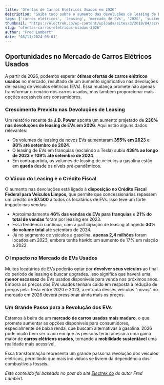 ```yaml
---
title: 'Ofertas de Carros Elétricos Usados em 2026'
description: 'Saiba tudo sobre o aumento das devoluções de leasing de EVs em 2026 e suas implicações no mercado de veículos elétricos usados.'
tags: ['carros elétricos', 'leasing', 'mercado de EVs', '2026', 'sustentabilidade']
thumbnail: "https://electrek.co/wp-content/uploads/sites/3/2018/04/screen-shot-2018-04-20-at-1-42-27-pm-e1524246224767.jpg?quality=82&strip=all&w=1600"
slug: "ofertas-carros-eletricos-usados-2026"
author: "Fred Lambert"
date: "08/11/2024 06:01"
---
```


## Oportunidades no Mercado de Carros Elétricos Usados

A partir de 2026, podemos esperar **ótimas ofertas de carros elétricos usados** no mercado, resultado de um aumento significativo nas devoluções de leasing de veículos elétricos (EVs). Essa mudança promete não apenas transformar o cenário dos carros usados, mas também proporcionar mais opções acessíveis aos consumidores.

### Crescimento Previsto nas Devoluções de Leasing

Um relatório recente da **J.D. Power** aponta um aumento projetado de **230% nas devoluções de leasing de EVs em 2026**. Aqui estão alguns dados relevantes:

- Os volumes de leasing de novos EVs aumentaram **355% em 2023** e **88% até setembro de 2024**.
- O leasing de EVs em franquias (excluindo a Tesla) subiu **438% ao longo de 2023** e **109% até setembro de 2024**.
- Em contrapartida, os volumes de leasing de veículos a gasolina estão em **queda** desde os níveis pré-pandêmicos.

### O Vácuo do Leasing e o Crédito Fiscal

O aumento nas devoluções está ligado à **disposição no Crédito Fiscal Federal para Veículos Limpos**, que permite que concessionárias repassem um crédito de **$7.500** a todos os locatários de EVs. Isso teve um forte impacto nas vendas:

- Aproximadamente **46% das vendas de EVs para franquias** e **21% do total de vendas** foram por leasing em 2023.
- Essa tendência continua, com a participação de leasing atingindo **30% do volume total** até setembro de 2024.
- Já no segmento de veículos a gasolina, **apenas 2,4 milhões** foram locados em 2023, embora tenha havido um aumento de 17% em relação a 2022.

### O Impacto no Mercado de EVs Usados

Muitos locatários de EVs poderão optar por **devolver seus veículos** ao final do período de leasing e buscar upgrades. Isso significa que haverá uma **menor escassez** de EVs usados disponíveis para venda nos próximos anos. Embora os preços dos EVs usados tenham caído em resposta à redução de preços pela Tesla entre 2020 e 2023, a entrada desses veículos "novos" no mercado em 2026 deverá pressionar ainda mais os preços.

### Um Grande Passo para a Revolução dos EVs

Estamos à beira de um **mercado de carros usados mais maduro**, o que promete aumentar as opções disponíveis para consumidores, especialmente de baixa renda, que buscam alternativas à gasolina. 2026 pode muito bem ser o ano em que as pessoas terão acesso a uma gama maior de **carros elétricos usados**, tornando a **mobilidade sustentável** uma realidade mais acessível.  

Essa transformação representa um grande passo na revolução dos veículos elétricos, permitindo que mais indivíduos se livrem da dependência dos combustíveis fósseis.

*Este conteúdo foi baseado no post do site [Electrek.co](https://electrek.co/2024/11/07/used-electric-car-deals-are-coming-as-lease-returns-expected-to-surge/) do autor Fred Lambert.*